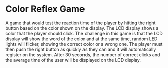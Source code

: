 # Color Reflex Game
A game that would test the reaction time of the player by hitting the right button based on the color shown on the display. 
The LCD display shows a color that the player should click. The challenge in this game is that the LCD display will show the word of the color and at the same time, random LED lights will flicker, showing the correct color or a wrong one. 
The player must then push the right button as quickly as they can and it will automatically register on the system. After 30 seconds, the number of correct clicks and the average time of the user will be displayed on the LCD display.
